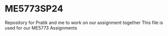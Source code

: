 # ME5773SP24
Repository for Pratik and me to work on our assignment together
This file is used for our ME5773 Assignments 
